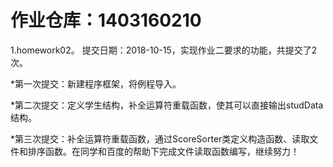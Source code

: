 
# 作业仓库：1403160210
1.homework02。 提交日期：2018-10-15，实现作业二要求的功能，共提交了2次。<br>

*第一次提交：新建程序框架，将例程导入。

*第二次提交：定义学生结构，补全运算符重载函数，使其可以直接输出studData结构。

*第三次提交：补全运算符重载函数，通过ScoreSorter类定义构造函数、读取文件和排序函数。在同学和百度的帮助下完成文件读取函数编写，继续努力！




